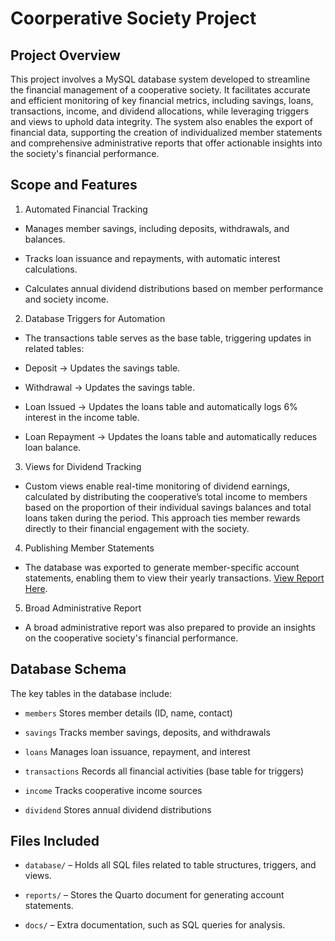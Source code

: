 # Coorperative Society Project 

## Project Overview

This project involves a MySQL database system developed to streamline the financial management of a cooperative society. It facilitates accurate and efficient monitoring of key financial metrics, including savings, loans, transactions, income, and dividend allocations, while leveraging triggers and views to uphold data integrity. The system also enables the export of financial data, supporting the creation of individualized member statements and comprehensive administrative reports that offer actionable insights into the society's financial performance.

## Scope and Features

1. Automated Financial Tracking

  - Manages member savings, including deposits, withdrawals, and balances.

  - Tracks loan issuance and repayments, with automatic interest calculations.

  - Calculates annual dividend distributions based on member performance and society income.

2. Database Triggers for Automation

  - The transactions table serves as the base table, triggering updates in related tables:

  - Deposit → Updates the savings table.

  - Withdrawal → Updates the savings table.

  - Loan Issued → Updates the loans table and automatically logs 6% interest in the income table.

  - Loan Repayment → Updates the loans table and automatically reduces loan balance.

3. Views for Dividend Tracking

  - Custom views enable real-time monitoring of dividend earnings, calculated by distributing the cooperative’s total income to members based on the proportion of their individual savings balances and total loans taken during the period. This approach ties member rewards directly to their financial engagement with the society.

4. Publishing Member Statements

- The database was exported to generate member-specific account statements, enabling them to view their yearly transactions. [View Report Here](https://5a90nh-dunni-olu0ajayi.shinyapps.io/FinReport/).

5. Broad Administrative Report

- A broad administrative report was also prepared to provide an insights on the cooperative society's financial performance.


## Database Schema
The key tables in the database include:

- `members` Stores member details (ID, name, contact)

- `savings` Tracks member savings, deposits, and withdrawals

- `loans` Manages loan issuance, repayment, and interest

- `transactions` Records all financial activities (base table for triggers)

- `income` Tracks cooperative income sources

- `dividend` Stores annual dividend distributions

## Files Included 

- `database/` – Holds all SQL files related to table structures, triggers, and views.

- `reports/` – Stores the Quarto document for generating account statements.
- `docs/` – Extra documentation, such as SQL queries for analysis.
